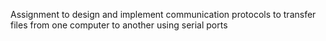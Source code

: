 Assignment to design and implement communication protocols to transfer files from one computer to another using serial ports 

